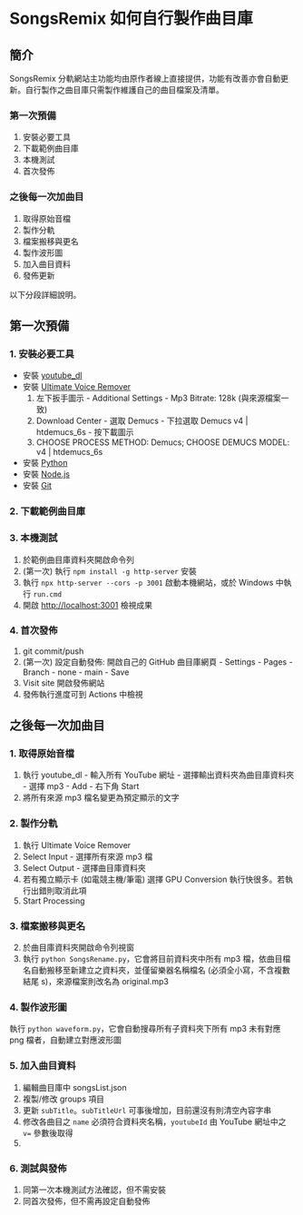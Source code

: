 # SongsRemix 如何自行製作曲目庫

## 簡介
  SongsRemix 分軌網站主功能均由原作者線上直接提供，功能有改善亦會自動更新。自行製作之曲目庫只需製作維護自己的曲目檔案及清單。

### 第一次預備
  1. 安裝必要工具
  2. 下載範例曲目庫
  3. 本機測試
  4. 首次發佈

### 之後每一次加曲目
  1. 取得原始音檔
  2. 製作分軌
  3. 檔案搬移與更名
  4. 製作波形圖
  5. 加入曲目資料
  6. 發佈更新

  以下分段詳細說明。

## 第一次預備

### 1. 安裝必要工具
  * 安裝 [youtube_dl](https://oleksis.github.io/youtube-dl-gui/)
  * 安裝 [Ultimate Voice Remover](https://github.com/anjok07/ultimatevocalremovergui)
    1. 左下扳手圖示 - Additional Settings - Mp3 Bitrate: 128k (與來源檔案一致)
    2. Download Center - 選取 Demucs - 下拉選取 Demucs v4 | htdemucs_6s - 按下載圖示
    3. CHOOSE PROCESS METHOD: Demucs; CHOOSE DEMUCS MODEL: v4 | htdemucs_6s
  * 安裝 [Python](https://www.python.org/)
  * 安裝 [Node.js](https://nodejs.org/)
  * 安裝 [Git](https://git-scm.com/)

### 2. 下載範例曲目庫


### 3. 本機測試
  1. 於範例曲目庫資料夾開啟命令列
  2. (第一次) 執行 `npm install -g http-server` 安裝
  3. 執行 `npx http-server --cors -p 3001` 啟動本機網站，或於 Windows 中執行 `run.cmd`
  4. 開啟 [http://localhost:3001](http://localhost:3001) 檢視成果

### 4. 首次發佈
  1. git commit/push
  2. (第一次) 設定自動發佈: 開啟自己的 GitHub 曲目庫網頁 - Settings - Pages - Branch - none - main - Save
  3. Visit site 開啟發佈網站
  4. 發佈執行進度可到 Actions 中檢視

## 之後每一次加曲目

### 1. 取得原始音檔
  1. 執行 youtube_dl - 輸入所有 YouTube 網址 - 選擇輸出資料夾為曲目庫資料夾 - 選擇 mp3 - Add - 右下角 Start
  2. 將所有來源 mp3 檔名變更為預定顯示的文字

### 2. 製作分軌
  1. 執行 Ultimate Voice Remover
  2. Select Input - 選擇所有來源 mp3 檔
  3. Select Output - 選擇曲目庫資料夾
  4. 若有獨立顯示卡 (如電競主機/筆電) 選擇 GPU Conversion 執行快很多。若執行出錯則取消此項
  5. Start Processing

### 3. 檔案搬移與更名
  2. 於曲目庫資料夾開啟命令列視窗
  3. 執行 `python SongsRename.py`，它會將目前資料夾中所有 mp3 檔，依曲目檔名自動搬移至新建立之資料夾，並僅留樂器名稱檔名 (必須全小寫，不含複數結尾 s)，來源檔案則改名為 original.mp3

### 4. 製作波形圖
  執行 `python waveform.py`，它會自動搜尋所有子資料夾下所有 mp3 未有對應 png 檔者，自動建立對應波形圖

### 5. 加入曲目資料
  1. 編輯曲目庫中 songsList.json
  2. 複製/修改 groups 項目
  3. 更新 `subTitle`。`subTitleUrl` 可事後增加，目前還沒有則清空內容字串
  4. 修改各曲目之 `name` 必須符合資料夾名稱，`youtubeId` 由 YouTube 網址中之 `v=` 參數後取得 
  5. 

### 6. 測試與發佈
  1. 同第一次本機測試方法確認，但不需安裝
  2. 同首次發佈，但不需再設定自動發佈
